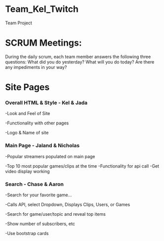 # Team_Kel_Twitch
Team Project

# SCRUM Meetings:
During the daily scrum, each team member answers the following three questions:
What did you do yesterday?
What will you do today?
Are there any impediments in your way?

# Site Pages
### Overall HTML & Style - Kel & Jada
-Look and Feel of Site

-Functionality with other pages

-Logo & Name of site

### Main Page - Jaland & Nicholas
-Popular streamers populated on main page

-Top 10 most popular games/clips at the time
-Functionality for api call
-Get video display working

### Search - Chase & Aaron
-Search for your favorite game…

-Calls API, select Dropdown, Displays Clips, Users, or Games

-Search for game/user/topic and reveal top items

-Show number of subscribers, etc

-Use bootstrap cards
